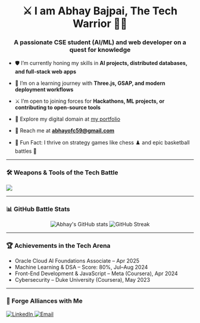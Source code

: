 <h1 align="center">⚔️ I am Abhay Bajpai, The Tech Warrior 👨‍💻</h1>
<h3 align="center">A passionate CSE student (AI/ML) and web developer on a quest for knowledge</h3>

- 🛡️ I’m currently honing my skills in **AI projects, distributed databases, and full-stack web apps**
  
- 🏹 I’m on a learning journey with **Three.js, GSAP, and modern deployment workflows**
  
- ⚔️ I’m open to joining forces for **Hackathons, ML projects, or contributing to open-source tools**
  
- 🏰 Explore my digital domain at [my portfolio](https://abhaybajpai.vercel.app/)

- 📜 Reach me at **abhayofc59@gmail.com**

- 🧠 Fun Fact: I thrive on strategy games like chess ♟️ and epic basketball battles 🏀

---

### 🛠️ Weapons & Tools of the Tech Battle
<p align="left">
  <img src="https://skillicons.dev/icons?i=js,html,css,react,nodejs,tailwind,java,python,mysql,git" />
</p>

---

### 📊 GitHub Battle Stats
<p align="center">
  <img src="https://github-readme-stats.vercel.app/api?username=Abhay-Bajpai&show_icons=true&theme=radical" alt="Abhay's GitHub stats" />
  <img src="https://github-readme-streak-stats.herokuapp.com/?user=Abhay-Bajpai&theme=radical" alt="GitHub Streak" />
</p>

---

### 🏆 Achievements in the Tech Arena
- Oracle Cloud AI Foundations Associate – Apr 2025
- Machine Learning & DSA – Score: 80%, Jul–Aug 2024
- Front-End Development & JavaScript – Meta (Coursera), Apr 2024
- Cybersecurity – Duke University (Coursera), May 2023

---

### 🔗 Forge Alliances with Me
<p>
  <a href="https://www.linkedin.com/in/abhay-bajpai-" target="_blank">
    <img alt="LinkedIn" src="https://img.shields.io/badge/LinkedIn-blue?style=flat&logo=linkedin&labelColor=blue">
  </a>
  <a href="mailto:abhayofc59@gmail.com">
    <img alt="Email" src="https://img.shields.io/badge/Gmail-red?style=flat&logo=gmail&labelColor=red">
  </a>
</p>
